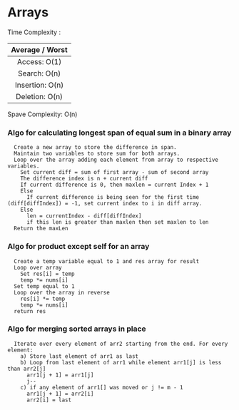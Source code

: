 # Arrays

Time Complexity :

Average / Worst |
:---------:|
Access: O(1) | 
Search: O(n) |
Insertion: O(n) |
Deletion: O(n) |

Spave Complexity: O(n)
 

### Algo for calculating longest span of equal sum in a binary array

```pseudocode
  Create a new array to store the difference in span.
  Maintain two variables to store sum for both arrays. 
  Loop over the array adding each element from array to respective variables.
    Set current diff = sum of first array - sum of second array
    The difference index is n + current diff
    If current difference is 0, then maxlen = current Index + 1
    Else 
      If current difference is being seen for the first time (diff[diffIndex]) = -1, set current index to i in diff array.
    Else
      len = currentIndex - diff[diffIndex]
      if this len is greater than maxlen then set maxlen to len
  Return the maxLen
```

### Algo for product except self for an array

```pseudocode
  Create a temp variable equal to 1 and res array for result
  Loop over array
    Set res[i] = temp
    temp *= nums[i]
  Set temp equal to 1
  Loop over the array in reverse
    res[i] *= temp
    temp *= nums[i]
  return res
```

### Algo for merging sorted arrays in place

```pseudocode
  Iterate over every element of arr2 starting from the end. For every element:
    a) Store last element of arr1 as last
    b) Loop from last element of arr1 while element arr1[j] is less than arr2[j]
      arr1[j + 1] = arr1[j]
      j--
    c) if any element of arr1[] was moved or j != m - 1
      arr1[j + 1] = arr2[i]
      arr2[i] = last
```